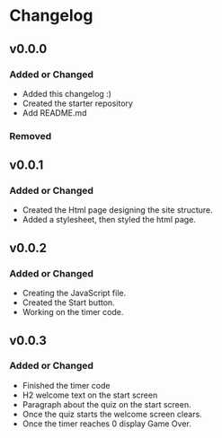 # Changelog

## v0.0.0

### Added or Changed
- Added this changelog :)
- Created the starter repository
- Add README.md


### Removed

## v0.0.1

### Added or Changed
- Created the Html page designing the site structure.
- Added a stylesheet, then styled the html page.

## v0.0.2

### Added or Changed
- Creating the JavaScript file.
- Created the Start button.
- Working on the timer code.

## v0.0.3

### Added or Changed
- Finished the timer code
- H2 welcome text on the start screen
- Paragraph about the quiz on the start screen.
- Once the quiz starts the welcome screen clears.
- Once the timer reaches 0 display Game Over.
